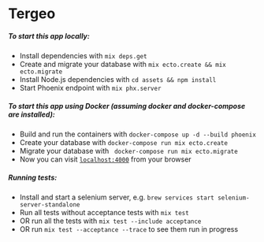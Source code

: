 # Tergeo

##### To start this app locally:

  * Install dependencies with `mix deps.get`
  * Create and migrate your database with `mix ecto.create && mix ecto.migrate`
  * Install Node.js dependencies with `cd assets && npm install`
  * Start Phoenix endpoint with `mix phx.server`

##### To start this app using Docker (assuming docker and docker-compose are installed):

  * Build and run the containers with `docker-compose up -d --build phoenix`
  * Create your database with `docker-compose run mix ecto.create`
  * Migrate your database with ` docker-compose run mix ecto.migrate`
  * Now you can visit [`localhost:4000`](http://localhost:4000) from your browser

##### Running tests:

  * Install and start a selenium server, e.g. `brew services start selenium-server-standalone`
  * Run all tests without acceptance tests with `mix test` 
  * OR run all the tests with `mix test --include acceptance`
  * OR run `mix test --acceptance --trace` to see them run in progress

